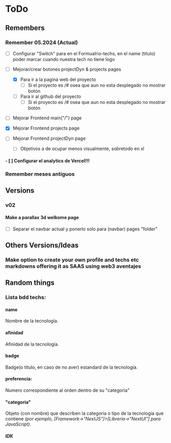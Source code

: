 # ToDo
## Remembers
### Remember 05.2024 (Actual)

- [ ] Configurar "Switch" para en el Formualrio-techs, en el name (titulo) poder marcar cuando nuestra tech no tiene logo

- [ ] Mejorar/crear botones projectDyn & projects pages
    - [x] Para ir a la pagina web del proyecto
        - [ ] Si el proyecto es /# osea que aun no esta desplegado no mostrar botón
    - [ ] Para ir al github del proyecto
        - [ ] Si el proyecto es /# osea que aun no esta desplegado no mostrar botón

- [ ] Mejorar Frontend main("/") page
- [x] Mejorar Frontend projects page
- [ ] Mejorar Frontend projectDyn page
    - [ ] Objetivos a de ocupar menos visualmente, sobretodo en xl

#### - [ ] Configurar el analytics de Vercel!!!


### Remember meses antiguos
## Versions
###  v02

#### Make a parallax 3d welkome page
- [ ] Separar el navbar actual y ponerlo solo para (navbar) pages "folder"

## Others Versions/Ideas

### Make option to create your own profile and techs etc markdowns offering it as SAAS using web3 aventajes






## Random things

### Lista bdd techs:

#### name
Nombre de la tecnología.
#### afinidad
Afinidad de la tecnología.
#### badge
Badge(o titulo, en caso de no aver) estandard de la tecnología.
<!-- descripcion: Descripción breve de la tecnología (opcional). -->
#### preferencia: 
Numero correspondiente al orden dentro de su "categoria"
#### "categoria"
Objeto (con nombre) que describen la categoría o tipo de la tecnología que contiene _(por ejemplo, [Framework->"NextJS"]>[Libreria->"NextUI"] para JavaScript)_.






##### IDK